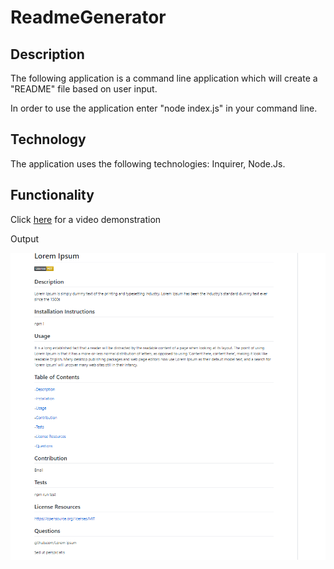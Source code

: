 # ReadmeGenerator

## Description

The following application is a command line application which will create a "README" file based on user input.

In order to use the application enter "node index.js" in your command line.

## Technology

The application uses the following technologies: Inquirer, Node.Js.

## Functionality

Click [here](https://drive.google.com/file/d/1gkDK0wx3F0ep0z93pYrUuNgXxVaYC1_j/view) for a video demonstration

Output

![readme screenshot](./assets/images/readme_screenshot.png)

